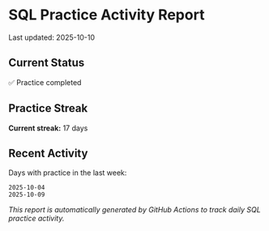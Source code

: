 # SQL Practice Activity Report

Last updated: 2025-10-10

## Current Status

✅ Practice completed

## Practice Streak

**Current streak:** 17 days

## Recent Activity

Days with practice in the last week:

```
2025-10-04
2025-10-09
```

*This report is automatically generated by GitHub Actions to track daily SQL practice activity.*
